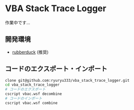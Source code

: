 # VBA Stack Trace Logger

作業中です...

## 開発環境
- [rubberduck](https://github.com/rubberduck-vba/Rubberduck) (推奨)

## コードのエクスポート・インポート
```bash
clone git@github.com:ryuryu333/vba_stack_trace_logger.git
cd vba_stack_trace_logger
# コードのエクスポート
cscript vbac.wsf decombine
# コードのインポート
cscript vbac.wsf combine
```
